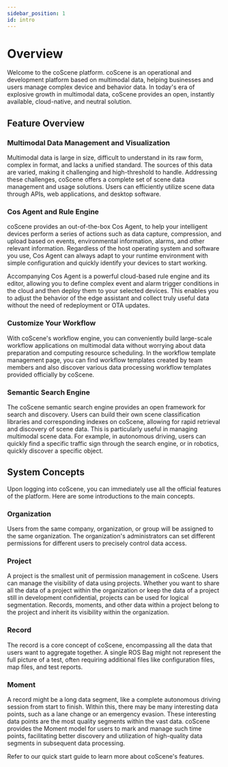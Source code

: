 ```yaml
---
sidebar_position: 1
id: intro
---
```


# Overview

Welcome to the coScene platform. coScene is an operational and development platform based on multimodal data, helping businesses and users manage complex device and behavior data. In today's era of explosive growth in multimodal data, coScene provides an open, instantly available, cloud-native, and neutral solution.

## Feature Overview

### Multimodal Data Management and Visualization

Multimodal data is large in size, difficult to understand in its raw form, complex in format, and lacks a unified standard. The sources of this data are varied, making it challenging and high-threshold to handle. Addressing these challenges, coScene offers a complete set of scene data management and usage solutions. Users can efficiently utilize scene data through APIs, web applications, and desktop software.

### Cos Agent and Rule Engine

coScene provides an out-of-the-box Cos Agent, to help your intelligent devices perform a series of actions such as data capture, compression, and upload based on events, environmental information, alarms, and other relevant information. Regardless of the host operating system and software you use, Cos Agent can always adapt to your runtime environment with simple configuration and quickly identify your devices to start working.

Accompanying Cos Agent is a powerful cloud-based rule engine and its editor, allowing you to define complex event and alarm trigger conditions in the cloud and then deploy them to your selected devices. This enables you to adjust the behavior of the edge assistant and collect truly useful data without the need of redeployment or OTA updates.

### Customize Your Workflow

With coScene's workflow engine, you can conveniently build large-scale workflow applications on multimodal data without worrying about data preparation and computing resource scheduling. In the workflow template management page, you can find workflow templates created by team members and also discover various data processing workflow templates provided officially by coScene.

### Semantic Search Engine

The coScene semantic search engine provides an open framework for search and discovery. Users can build their own scene classification libraries and corresponding indexes on coScene, allowing for rapid retrieval and discovery of scene data. This is particularly useful in managing multimodal scene data. For example, in autonomous driving, users can quickly find a specific traffic sign through the search engine, or in robotics, quickly discover a specific object.

## System Concepts

Upon logging into coScene, you can immediately use all the official features of the platform. Here are some introductions to the main concepts.

### Organization

Users from the same company, organization, or group will be assigned to the same organization. The organization's administrators can set different permissions for different users to precisely control data access.

### Project

A project is the smallest unit of permission management in coScene. Users can manage the visibility of data using projects. Whether you want to share all the data of a project within the organization or keep the data of a project still in development confidential, projects can be used for logical segmentation. Records, moments, and other data within a project belong to the project and inherit its visibility within the organization.

### Record

The record is a core concept of coScene, encompassing all the data that users want to aggregate together. A single ROS Bag might not represent the full picture of a test, often requiring additional files like configuration files, map files, and test reports.

### Moment

A record might be a long data segment, like a complete autonomous driving session from start to finish. Within this, there may be many interesting data points, such as a lane change or an emergency evasion. These interesting data points are the most quality segments within the vast data. coScene provides the Moment model for users to mark and manage such time points, facilitating better discovery and utilization of high-quality data segments in subsequent data processing.

Refer to our quick start guide to learn more about coScene's features.
